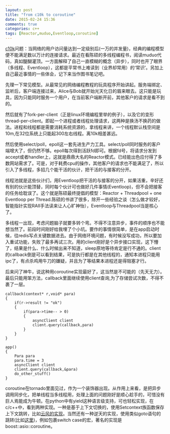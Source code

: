 ```yaml
---
layout: post
title: "from c10k to coroutine"
date: 2015-02-24 15:36
comments: true
categories: c++
tags: [Reactor,muduo,Eventloop,coroutine]
---
```

[c10k](http://www.kegel.com/c10k.html)问题：当网络的用户访问量达到一定级别后(一万的并发量)，经典的编程模型便不能满足数以万计的连接请求。最近在看陈硕的多线程编程书，阅读muduo代码，真如醍醐灌顶。一方面解释了自己一直模糊的概念（异步），同时也开了眼界（多线程、Eventloop），这都是平常书上难读到（业界却常用）的‘常识’。另加上自己最近事情的一些体会，记下来当作图书笔记吧。
<!--more-->
先理一下常见模型。从最常见的网络编程教程的玩具程序开始讲起。服务端绑定、监听后，客户端连接过来，Alice与Bob就开始光天化日的眉来眼去。这只能是玩具，因为只能同时服务一个用户，在当前客户端断开前，其他客户的请求是看不到的。

然后就有了fork-per-client（正是linux环境编程里举的例子），以及它的变形thread-per-client。即起一个进程或者线程处理请求，这两种是换汤不换药的做法。进程和线程都是需要消耗系统资源的，拿线程来讲，一个线程默认栈空间是10m,在32位系统上只能起300左右线程。离10k相差甚远。

然后使用select/poll，epoll这一套先进生产力工具。select/poll同时服务的客户端增大了，但仍然不够。epoll每次得到活跃fd即可。根据fd号，将请求分发到accept或者handler上，这就是鼎鼎大名的Reactor模式。已经能出色应付得了多数网站需求了。可是，对于耗费cpu的操作，其他客户的请求也不能满足了，所以引入了多线程，多招几个能干活的伙计，把干活的与接客的分开。

线程池就是这些伙计们，用Eventloop把干活的与接客的分开，如果活重，辛好还有别的伙计能顶替，同时每个伙计可也做好几件事情(Eventloop)，但不会把接客的任务给耽误了。这个就是陈硕最终提倡的模型：Reactor + Threadpool + one Eventloop per Thread.陈硕的书讲了很多，除开一些经验之谈（怎么做才较好，智能指针实现RAII手法读来让人心旷神怡），Eventloop与Threadpool当是核心了。

多线程一出现，考虑问题脑子就要多转个弯。不得不注意异步，事件的顺序也不能想当然了。前段时间刚好给我埋了个小坑。要作的事情很简单，是在app启动时候，往redis写点关键数据进去。由于网络环境问题，有时候没写成功，所以要加入重试功能，失败了最多再试三次。用的client刚好是个异步接口实现，这下懵了，结果是什么、什么时候出来不知道，sleep原地等待肯定是行不通的。client的callback倒是可以看到结果，可是执行都是在其他线程的，通知本进程只能用ipc了，有点杀鸡用牛刀的嫌疑，并且为了等结果本进程还是得阻塞才行。

后来问了神牛，说这种用coroutine实现最好了，这当然是不可能的（先天无力）。最后只能用笨方法，callback里面继续使用client查询,为了存储尝试次数，不得不裹了一层。

    callback(context* r,void* para)
    {
        if(r->result != "ok")
        {
            if(para->time-- > 0)
            {
                asyncClient client
                client.query(callback,para)
            }
        }
    }

    app()
    {
        Para para
        para.time = 3
        asyncClient client
        client.query(callback,&para)
        do_other_stuff()
    }

coroutine在tornado里面见过，作为一个装饰器出现。从作用上来看，是把异步调用同步化，把单线程当多线程用，处理上面的问题刚好是顺心趁手的，可惜没有巨人焉能成为牛顿。在python中有yield这种语言级支持，可也轻松实现，在c/c++中，看到两种实现。一种是基于上下文切换的，使用Setcontext族函数保存上下文跳转，比如[云风的实现](https://github.com/cloudwu/coroutine)。当然还有一种逆天的实现，使用类似goto语句的跳转(比如[这里](http://www.chiark.greenend.org.uk/~sgtatham/coroutines.html))，例如包裹switch case的宏，著名的实现是 boost::asio::coroutine。


